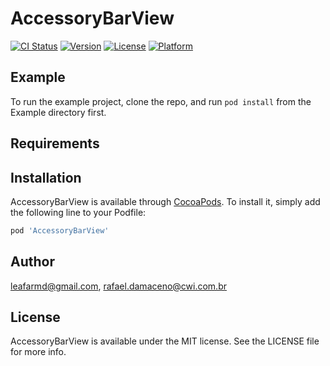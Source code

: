 # AccessoryBarView

[![CI Status](https://img.shields.io/travis/leafarmd@gmail.com/AccessoryBarView.svg?style=flat)](https://travis-ci.org/leafarmd@gmail.com/AccessoryBarView)
[![Version](https://img.shields.io/cocoapods/v/AccessoryBarView.svg?style=flat)](https://cocoapods.org/pods/AccessoryBarView)
[![License](https://img.shields.io/cocoapods/l/AccessoryBarView.svg?style=flat)](https://cocoapods.org/pods/AccessoryBarView)
[![Platform](https://img.shields.io/cocoapods/p/AccessoryBarView.svg?style=flat)](https://cocoapods.org/pods/AccessoryBarView)

## Example

To run the example project, clone the repo, and run `pod install` from the Example directory first.

## Requirements

## Installation

AccessoryBarView is available through [CocoaPods](https://cocoapods.org). To install
it, simply add the following line to your Podfile:

```ruby
pod 'AccessoryBarView'
```

## Author

leafarmd@gmail.com, rafael.damaceno@cwi.com.br

## License

AccessoryBarView is available under the MIT license. See the LICENSE file for more info.
